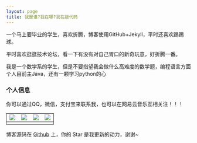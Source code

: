 ```yaml
---
layout: page
title: 我是谁?我在哪?我在敲代码 
---
```


一个马上要毕业的学生，喜欢折腾，博客使用GitHub+Jekyll，平时还喜欢踢踢球。
<p>
平时喜欢逛逛技术论坛，看一下有没有对自己胃口的新奇玩意，好折腾一番。
<p>
我是一个数学系的学生，但是不要指望我会做什么高难度的数学题，编程语言方面个人目前主Java，还有一颗学习python的心

<p>

<h3> 个人信息 </h3>  

你可以通过QQ，微信，支付宝来联系我，也可以在网易云音乐互相关注！！！
<p>
<table  width="auto" cellpadding="0" cellspacing="0" style="text-align:center">
<tr style="border:1px solid">
<td>
<img src="https://raw.githubusercontent.com/CR1753343566/cr1753343566.github.io/master/images/qq.JPG" />
</td>
<td>
<img src="https://raw.githubusercontent.com/CR1753343566/cr1753343566.github.io/master/images/wx.JPG" />
</td>
<td>
<img src="https://raw.githubusercontent.com/CR1753343566/cr1753343566.github.io/master/images/zfb.JPG" />
</td>
<td>
<img src="https://raw.githubusercontent.com/CR1753343566/cr1753343566.github.io/master/images/wyy.jpg" />
</td>
</tr>
<tr style="border:1px solid">
<td>
</td><td>
</td><td>
</td><td>
</td>
</tr>
</table>

博客源码在 <a target="_blank" href='https://github.com/cr1753343566/cr1753343566.github.io/'>Github</a> 上，你的 Star 是我更新的动力，谢谢~










